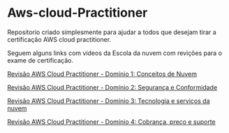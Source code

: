 # Aws-cloud-Practitioner

Repositorio criado simplesmente para ajudar a todos 
que desejam tirar a certificação AWS cloud practitioner.

Seguem alguns links com vídeos da Escola da nuvem com revições para o exame de certificação.

[Revisão AWS Cloud Practitioner - Domínio 1: Conceitos de Nuvem ](https://youtu.be/YU0yM6FPZFs)

[Revisão AWS Cloud Practitioner - Domínio 2: Segurança e Conformidade](https://youtu.be/A82O0oYElYg)

[Revisão AWS Cloud Practitioner - Domínio 3: Tecnologia e serviços da nuvem](https://youtu.be/0gBDLsHDA0s)

[Revisão AWS Cloud Practitioner - Domínio 4: Cobrança, preço e suporte](https://youtu.be/dsN7v15AzKE)








